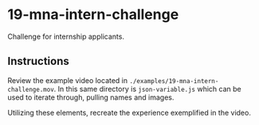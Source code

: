 # 19-mna-intern-challenge
Challenge for internship applicants.

## Instructions
Review the example video located in `./examples/19-mna-intern-challenge.mov`. In this same directory is `json-variable.js` which can be used to iterate through, pulling names and images.

Utilizing these elements, recreate the experience exemplified in the video.